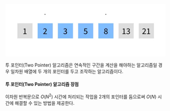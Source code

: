![투 포인터](/assets/images/algorithm/etc/two_pointer/two_pointer.webp)

투 포인터(Two Pointer) 알고리즘은 연속적인 구간을 계산을 해야하는 알고리즘일 경우 일차원 배열에 두 개의 포인터를 두고 조작하는 알고리즘이다.

#### 투 포인터(Two Pointer) 알고리즘 장점

이차원 반복문으로 $O(N^{2})$ 시간에 처리되는 작업을 2개의 포인터를 둠으로써 $O(N)$ 시간에 해결할 수 있는 방법을 제공한다.
